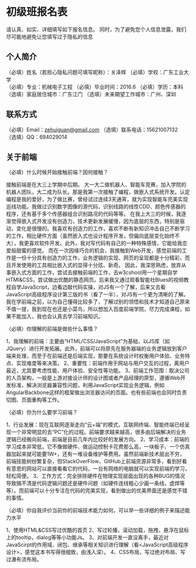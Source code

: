 # 初级班报名表

请认真、如实、详细填写如下报名信息。
同时，为了避免您个人信息泄露，我们尽可能地避免让您填写过于隐私的信息

## 个人简介

（必填）姓名（若担心隐私问题可填写昵称）：关泽辉
（必填）学校：广东工业大学	
（必填）专业：机械电子工程
（必填）毕业时间：2016.6
（必填）学历：本科
（选填）家庭居住城市：广东江门
（选填）未来期望工作城市：广州、深圳

## 联系方式

（必填）Email：zehuiguan@gmail.com
（选填）联系电话：15621007132	
（选填）QQ：694029014	

## 关于前端

（必填）什么时候开始接触前端？因何接触？

接触前端是在大三上学期中后期。
大一大二做机器人、智能车竞赛，加入学院的机器人团队，大二成为队长。那是我第一次接触了编程，做嵌入式系统开发。认定编程是我的爱好，为了做比赛，曾经试过连续3天通宵，就为实现智能车完美实现巡线功能。我做过识别数字图像的源代码，识别线路的线性CDD、颜色传感器的程序，还有基于多个传感器组合识别路况的代码等等。
在我上大三的时候，我逐渐觉得嵌入式开发没有创造力，技术更新发展缓慢，因为底层的东西，特别是驱动，变化是很慢的。我喜欢有创造力的工作，喜欢不断有新知识冲击自己不断学习的工作。相比硬件方面（虽然嵌入式也设计程序开发，但偏向底层变化始终不大），我更喜欢软件开发。此外，我对写代码有自己的一种特殊感情，它能给我恋爱般甜蜜的感觉。
而在一次因缘巧合的机会，我接触到Web开发，感觉前端的工作是一份十分具有创造力的工作，业务逻辑的实现、网页的呈现都是十分精彩，而且开发使用的工具相比嵌入式的显得十分炫、新奇。
因此，我深思熟虑，放弃从事嵌入式方面的工作，尝试去接触前端的工作，去w3cshool用一个星期自学HTMl&CSS，尝试做出优酷的静态网页。后来我又通过观看智能社Blues的视频教程自学JavaScript，边看边敲代码实操，对JS有一个了解，后来又去看JavaScript高级程序设计第三版的书（看了一半），对JS有一个更为清晰的了解。
我在学前端之前，以为自己懂得比较多了，了解过别的领悟和技术才知道自己原来不值一提，我到现在也还是小菜鸟，所以想加入百度前端学院，尽力完成课程，如果不能加入，我也会认真去学习前端知识。

（必填）你理解的前端是做些什么事情？

1、我理解的前端：主要由“HTML/CSS/JavaScript”为基础，以JS库（如JQuery）进行开发拓展。此外，前端可以将原先在服务器端的业务逻辑放到客户端来处理，而至于在前端还是后端实现，那要在系统设计时权衡用户体验、业务特点、实现难度等来决策。
2、重要性：前端作用于网站与用户交互的过程，离用户最近，尤其要考虑性能、用户体验、安全性等功能。
3、前端工作范围：取决公司的人员架构，一般是上游对接设计师的设计图或者产品经理的原型，遵循Web开发标准，解决浏览器兼容性问题，利用JavaScript实现业务逻辑，例如AngularBackbone这样的框架做出浏览器访问的页面。也有些前端也会同时负责切图、页面重构等工作。

（必填）你为什么要学习前端？

1、行业发展：现在互联网逐渐走向“云+端”的模式，互联网终端、智能终端已经呈现一个非常明显的去“PC”化的过程。前端要求越来越高，很多由后端解决的业务逻辑已经搬向前端，前端是目前几年内比较好的发展方向。
2、学习成本：前端的学习成本非常低，它不像做硬件、做运动控制卡花费那么高，一块板子、一个仿真器加起来就可能要1W+，还有一堆设备维护等费用。虽然前端新技术层出不穷，前端技能树纷繁复杂，但StackOverFlow、GitHub上前端资源非常多，看到好看有意思的网站可以直接看看它的代码，一台有网络的电脑就可以实现前端的学习，轻松简便。
3、工作方式：完全排除硬件在物理实现层面出现的各种BUG的情况导致搞不清是代码逻辑问题还是硬件问题（如硬件连线粗心少画一条线，虚焊等等）。而前端可以十分专注在代码的完美实现，看到做出的优美界面还是感觉不错的事情。

（必填）你自我评价当前你的前端技术能力如何，可以举一些详细的例子来描述能力水平

1、使用HTML&CSS写过优酷的首页
2、写过轮播，滚动加载，拖拽，悬浮在鼠标上的tooltip，dialog等等小功能Js。
3、对前端开发一直没离手，最近对JavaScirpt的作用域、闭包、继承等相关知识进行理解（看<JavaScript高级程序设计>，感觉这本书写得很细致，由浅入深）。
4、CSS布局，写过绝对布局、写过瀑布流布局。
